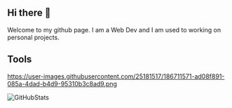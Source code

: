 ## Hi there 👋

<!--
**sousou15/sousou15** is a ✨ _special_ ✨ repository because its `README.md` (this file) appears on your GitHub profile.
-->
Welcome to my github page.
I am a Web Dev and I am used to working on personal projects.

## Tools

https://user-images.githubusercontent.com/25181517/186711571-ad08f891-085a-4dad-b4d9-95310b3c8ad9.png


![GitHubStats](https://github-readme-stats.vercel.app/api?username=sousou15&show_icons=true)
